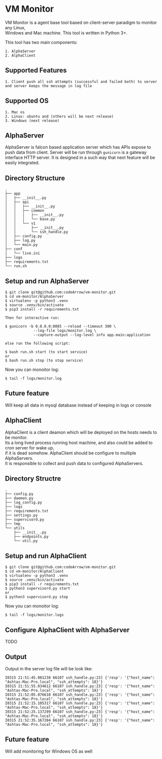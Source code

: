 VM Monitor
===

VM Monitor is a agent base tool based on client-server paradigm to monitor any Linux,  
Windows and Mac machine. This tool is written in Python 3+.

This tool has two main components:  
```
1. AlphaServer
2. AlphaClient
```

## Supported Features

```
1. Client push all ssh attempts (successful and failed both) to server and server keeps the message in log file
```


## Supported OS

```
1. Mac os
2. Linux: ubuntu and (others will be next release) 
3. Windows (next release)
```

## AlphaServer

AlphaServer is falcon based application server which has APIs expose to push data from client.
Server will be run through `gunicorn` is a gateway interface HTTP server.
It is designed in a such way that next feature will be easily integrated.

## Directory Structure
```
.
├── app
│   ├── __init__.py
│   ├── api
│   │   ├── __init__.py
│   │   ├── common
│   │   │   ├── __init__.py
│   │   │   └── base.py
│   │   └── v1
│   │       ├── __init__.py
│   │       └── ssh_handle.py
│   ├── config.py
│   ├── log.py
│   └── main.py
├── conf
│   └── live.ini
├── logs
├── requirements.txt
└── run.sh
```

## Setup and run AlphaServer

```
$ git clone git@github.com:codeArrow/vm-monitor.git
$ cd vm-monitor/AlphaServer
$ virtualenv -p python3 .venv
$ source .venv/bin/activate
$ pip3 install -r requirements.txt

Then for interactive run:

$ gunicorn -b 0.0.0.0:8085 --reload --timeout 300 \
             --log-file logs/monitor.log \
             --capture-output --log-level info app.main:application

else run the following script:

$ bash run.sh start (to start service)
or
$ bash run.sh stop (to stop service)

```

Now you can monoitor log:

```
$ tail -f logs/monitor.log
```

## Future feature
Will keep all data in mysql database instead of keeping in logs or console


## AlphaClient

AlphaClient is a client deamon which will be deployed on the hosts needs to be monitor.  
Its a long lived process running host machine, and also could be added to cron server for wake up,   
if it is dead somehow. AlphaClient should be configure to multiple AlphaServers.  
It is responsible to collect and push data to configured AlphaServers.


## Directory Structre

```
.
├── config.py
├── daemon.py
├── log_config.py
├── logs
├── requirements.txt
├── settings.py
├── supervisord.py
├── tmp
└── utils
    ├── __init__.py
    ├── endpoints.py
    └── util.py

```


## Setup and run AlphaClient

```
$ git clone git@github.com:codeArrow/vm-monitor.git
$ cd vm-monitor/AlphaClient
$ virtualenv -p python3 .venv
$ source .venv/bin/activate
$ pip3 install -r requirements.txt
$ python3 supervisord.py start
or
$ python3 supervisord.py stop
```

Now you can monoitor log:

```
$ tail -f logs/monitor.logs
```

## Configure AlphaClient with AlphaServer
TODO

## Output
Output in the server log file will be look like:

```
I0315 21:51:45.001238 66107 ssh_handle.py:23] {'resp': '{"host_name": "Ashtas-Mac-Pro.local", "ssh_attempts": 18}'}
I0315 21:51:55.034612 66107 ssh_handle.py:23] {'resp': '{"host_name": "Ashtas-Mac-Pro.local", "ssh_attempts": 18}'}
I0315 21:52:05.076610 66107 ssh_handle.py:23] {'resp': '{"host_name": "Ashtas-Mac-Pro.local", "ssh_attempts": 18}'}
I0315 21:52:15.105317 66107 ssh_handle.py:23] {'resp': '{"host_name": "Ashtas-Mac-Pro.local", "ssh_attempts": 18}'}
I0315 21:52:25.137299 66107 ssh_handle.py:23] {'resp': '{"host_name": "Ashtas-Mac-Pro.local", "ssh_attempts": 18}'}
I0315 21:52:35.167284 66107 ssh_handle.py:23] {'resp': '{"host_name": "Ashtas-Mac-Pro.local", "ssh_attempts": 18}'}
```


## Future feature
Will add monitoring for Windows OS as well
